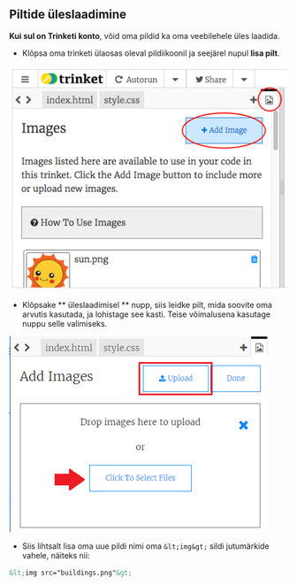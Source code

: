 ## Piltide üleslaadimine

**Kui sul on Trinketi konto**, võid oma pildid ka oma veebilehele üles laadida.

+ Klõpsa oma trinketi ülaosas oleval pildiikoonil ja seejärel nupul **lisa pilt**.

![kuvatõmmis](images/story-upload.png)

+ Klõpsake ** üleslaadimisel ** nupp, siis leidke pilt, mida soovite oma arvutis kasutada, ja lohistage see kasti. Teise võimalusena kasutage nuppu selle valimiseks.

![Lae üles](images/upload-image.png)

+ Siis lihtsalt lisa oma uue pildi nimi oma `&lt;img&gt;` sildi jutumärkide vahele, näiteks nii:

```html
&lt;img src="buildings.png"&gt;
```